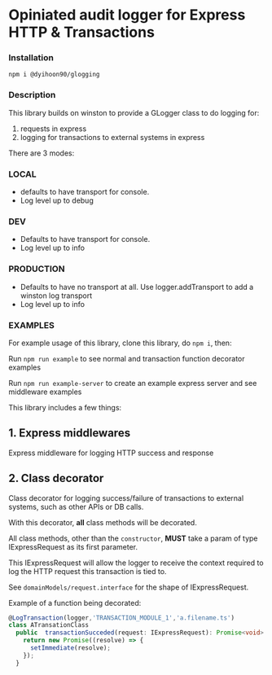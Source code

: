 # Opiniated audit logger for Express HTTP & Transactions

### Installation

`npm i @dyihoon90/glogging`

### Description

This library builds on winston to provide a GLogger class to do logging for:

1. requests in express
2. logging for transactions to external systems in express

There are 3 modes:

### LOCAL
- defaults to have transport for console.
- Log level up to debug
### DEV
- Defaults to have transport for console.
- Log level up to info
### PRODUCTION
- Defaults to have no transport at all. Use logger.addTransport to add a winston log transport
- Log level up to info

### EXAMPLES

For example usage of this library, clone this library, do `npm i`, then:

Run `npm run example` to see normal and transaction function decorator examples

Run `npm run example-server` to create an example express server and see middleware examples


This library includes a few things:

## 1. Express middlewares

Express middleware for logging HTTP success and response

## 2. Class decorator

Class decorator for logging success/failure of transactions to external systems, such as other APIs or DB calls.

With this decorator, **all** class methods will be decorated.

All class methods, other than the `constructor`, **MUST** take a param of type IExpressRequest as its first parameter.

This IExpressRequest will allow the logger to receive the context required to log the HTTP request this transaction is tied to.

See `domainModels/request.interface` for the shape of IExpressRequest.

Example of a function being decorated:

```typescript
@LogTransaction(logger,'TRANSACTION_MODULE_1','a.filename.ts')
class ATransationClass
  public  transactionSucceded(request: IExpressRequest): Promise<void> {
    return new Promise((resolve) => {
      setImmediate(resolve);
    });
  }
```
